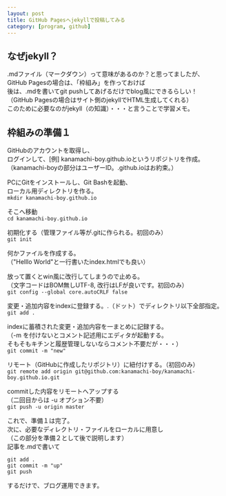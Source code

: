```yaml
---
layout: post
title: GitHub Pagesへjekyllで投稿してみる
category: [program, github]
---
```


## なぜjekyll？
.mdファイル（マークダウン）って意味があるのか？と思ってましたが、  
GitHub Pagesの場合は、「枠組み」を作っておけば  
後は、.mdを書いてgit pushしてあげるだけでblog風にできるらしい！  
（GitHub Pagesの場合はサイト側のjekyllでHTML生成してくれる）  
このために必要なのがjekyll（の知識）・・・と言うことで学習メモ。  

## 枠組みの準備１
GitHubのアカウントを取得し、  
ログインして、[例] kanamachi-boy.github.ioというリポジトリを作成。  
（kanamachi-boyの部分はユーザーID。.github.ioはお約束。）  
  
PCにGitをインストールし、Git Bashを起動、  
ローカル用ディレクトリを作る。  
`mkdir kanamachi-boy.github.io`  
  
そこへ移動  
`cd kanamachi-boy.github.io`  
  
初期化する（管理ファイル等が.gitに作られる。初回のみ）  
`git init`  
  
何かファイルを作成する。  
（"Helllo World"と一行書いたindex.htmlでも良い）  
  
放って置くとwin風に改行してしまうので止める。  
（文字コードはBOM無しUTF-8, 改行はLFが良いです。初回のみ）  
`git config --global core.autoCRLF false`  
  
変更・追加内容をindexに登録する。.（ドット）でディレクトリ以下全部指定。  
`git add .`  
  
indexに蓄積された変更・追加内容を一まとめに記録する。  
（-m を付けないとコメント記述用にエディタが起動する。  
そもそもキチンと履歴管理しないならコメント不要だが・・・）  
`git commit -m "new"`  
  
リモート（GitHubに作成したリポジトリ）に紐付けする。（初回のみ）  
`git remote add origin git@github.com:kanamachi-boy/kanamachi-boy.github.io.git`  
  
commitした内容をリモートへアップする  
（二回目からは -u オプション不要）  
`git push -u origin master`  
  
  
これで、準備１は完了。  
次に、必要なディレクトリ・ファイルをローカルに用意し  
（この部分を準備２として後で説明します）  
記事を.mdで書いて  

```
git add .
git commit -m "up"
git push
```

するだけで、ブログ運用できます。  









